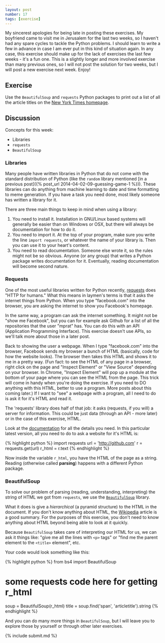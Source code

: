 ```yaml
---
layout: post
number: 17
tags: [exercise]
---
```


My sincerest apologies for being late in posting these exercises. My boyfriend came to visit me in Jerusalem for the last two weeks, so I haven't had any spare cycles to tackle the Python problems. I should learn to write a few in advance in case I am ever put in this kind of situation again. In any case, this exercise should make up for the lack of exercises the last few weeks - it's a fun one. This is a slightly longer and more involved exercise than many previous ones, so I will not post the solution for two weeks, but I will post a new exercise next week. Enjoy! 

## Exercise

Use the `BeautifulSoup` and `requests` Python packages to print out a list of all the article titles on the [New York Times homepage](http://www.nytimes.com).

## Discussion

Concepts for this week: 

* Libraries
* `requests`
* `BeautifulSoup`

### Libraries

Many people have written libraries in Python that do not come with the standard distribution of Python (like the `random` library mentioned [in a previous post]({% post_url 2014-04-02-09-guessing-game-1 %})). These libraries can do anything from machine learning to date and time formatting to meme generation. If you have a task you need done, most likely someone has written a library for it. 

There are three main things to keep in mind when using a library:

1. You need to install it. Installation in GNU/Linux based systems will generally be easier than on Windows or OSX, but there will always be documentation for how to do it. 
2. You need to import it. At the top of your program, make sure you write the line `import requests`, or whatever the name of your library is. Then you can use it to your heart's content.
3. You need to read documentation. Someone else wrote it, so the rules might not be so obvious. Anyone (or any group) that writes a Python package writes documentation for it. Eventually, reading documentation will become second nature.

### Requests

One of the most useful libraries written for Python recently, [requests](http://docs.python-requests.org/en/latest/) does "HTTP for humans." What this means in laymen's terms is that it asks the internet things from Python. When you type "facebook.com" into the browser, you are asking the internet to show you Facebook's homepage. 

In the same way, a program can ask the internet something. It might not be "show me Facebook", but you can for example ask Github for a list of all the repositories that the user "mprat" has. You can do this with an API (Application Programming Interface). This exercise doesn't use APIs, so we'll talk more about those in a later post. 

Back to showing the user a webpage. When I type "facebook.com" into the browser, Facebook sends my browser a bunch of HTML (basically, code for how the website looks). The browser then takes this HTML and shows it to me in a pretty way. (Fun fact: to see the HTML of any page in a browser, right click on the page and "Inspect Element" or "View Source" depending on your browser. In Chrome, "Inspect Element" will pop up a module at the bottom of your page where you can see the HTML from the page. This trick will come in handy when you're doing the exercise. If you need to DO anything with this HTML, better to use a program. More posts about this coming later.) If I want to "see" a webpage with a program, all I need to do is ask it for it's HTML and read it. 

The 'requests' library does half of that job: it asks (requests, if you will) a server for information. This could be just data (through an API - more later) or in the case of this exercise, HTML. 

Look at the [documentation](http://docs.python-requests.org/en/latest/) for all the details you need. In this particular latest version, all you need to do to ask a website for it's HTML is: 

{% highlight python %}
  import requests
  url = 'http://github.com'
  r = requests.get(url)
  r_html = r.text
{% endhighlight %}

Now inside the variable `r_html`, you have the HTML of the page as a string. Reading (otherwise called **parsing**) happens with a different Python package. 

### BeautifulSoup

To solve our problem of parsing (reading, understanding, interpreting) the string of HTML we got from `requests`, we use the [`BeautifulSoup`](http://www.crummy.com/software/BeautifulSoup/bs4/doc/) library. 

What it does is give a *hierarchical* (a pyramid structure) to the HTML in the document. If you don't know anything about HTML, the [Wikipedia](http://en.wikipedia.org/wiki/HTML) article is a good summary. For the purposes of this exercise, you don't need to know anything about HTML beyond being able to look at it quickly. 

Because `BeautifulSoup` takes care of interpreting our HTML for us, we can ask it things like: "give me all the lines with `<p>` tags" or "find me the parent element to the `<title>` element", etc. 

Your code would look something like this: 

{% highlight python %}
  from bs4 import BeautifulSoup

  # some requests code here for getting r_html 

  soup = BeautifulSoup(r_html)
  title = soup.find('span', 'articletitle').string
{% endhighlight %}

And you can do many more things in `BeautifulSoup`, but I will leave you to explore those by yourself or through other later exercises.
 
{% include submit.md %}